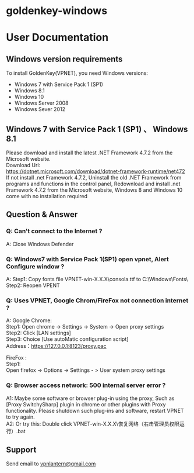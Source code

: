 # goldenkey-windows

# User Documentation

## Windows version requirements
To install GoldenKey(VPNET), you need Windows versions:
*	Windows 7 with Service Pack 1 (SP1)
*	Windows 8.1
*	Windows 10
*	Windows Server 2008
*	Windows Sever 2012

##	Windows 7 with Service Pack 1 (SP1) 、 Windows 8.1
Please download and install the latest .NET Framework 4.7.2 from the Microsoft website.  
Download Url:   
https://dotnet.microsoft.com/download/dotnet-framework-runtime/net472  
If not install .net Framework 4.7.2, Uninstall the old .NET Framework from programs and functions in the control panel, Redownload and install .net Framework 4.7.2 from the Microsoft website, Windows 8 and Windows 10 come with no installation required

##	Question & Answer
###	Q: Can't connect to the Internet ?
A: Close Windows Defender

###	Q: Windows7 with Service Pack 1(SP1) open vpnet, Alert Configure window ?
A: Step1: Copy fonts file VPNET-win-X.X.X\consola.ttf to C:\Windows\Fonts\  
Step2: Reopen VPENT

###	Q: Uses VPNET, Google Chrom/FireFox not connection internet ? 
A: 
Google Chrome:  
Step1: Open chrome -> Settings -> System -> Open proxy settings  
Step2: Click [LAN settings]  
Step3: Choice [Use autoMatic configuration script]  
Address：https://127.0.0.1:8123/proxy.pac  

FireFox :  
Step1:   
Open firefox -> Options -> Settings - > User system proxy settings

###	Q: Browser access network: 500 internal server error ?
A1: Maybe some software or browser plug-in using the proxy, Such as [Proxy SwitchySharp] plugin in chrome or other plugins with Proxy functionality. Please shutdown such plug-ins and software, restart VPNET to try again.  
A2: Or try this: Double click VPNET-win-X.X.X\恢复网络（右击管理员权限运行）.bat

## Support
Send email to vpnlantern@gmail.com

